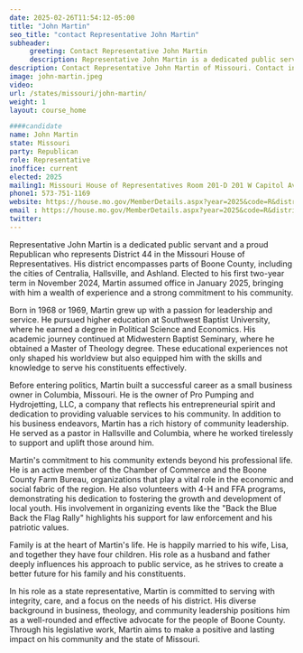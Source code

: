 ```yaml
---
date: 2025-02-26T11:54:12-05:00
title: "John Martin"
seo_title: "contact Representative John Martin"
subheader:
     greeting: Contact Representative John Martin
     description: Representative John Martin is a dedicated public servant and a proud Republican who represents District 44 in the Missouri House of Representatives. His district encompasses parts of Boone County, including the cities of Centralia, Hallsville, and Ashland. Elected to his first two-year term in November 2024, Martin assumed office in January 2025.
description: Contact Representative John Martin of Missouri. Contact information for John Martin includes email address, phone number, and mailing address.
image: john-martin.jpeg
video:
url: /states/missouri/john-martin/
weight: 1
layout: course_home

####candidate
name: John Martin
state: Missouri
party: Republican
role: Representative
inoffice: current
elected: 2025
mailing1: Missouri House of Representatives Room 201-D 201 W Capitol Ave Jefferson City, MO 65101
phone1: 573-751-1169
website: https://house.mo.gov/MemberDetails.aspx?year=2025&code=R&district=044/
email : https://house.mo.gov/MemberDetails.aspx?year=2025&code=R&district=044/
twitter: 
---
```

Representative John Martin is a dedicated public servant and a proud Republican who represents District 44 in the Missouri House of Representatives. His district encompasses parts of Boone County, including the cities of Centralia, Hallsville, and Ashland. Elected to his first two-year term in November 2024, Martin assumed office in January 2025, bringing with him a wealth of experience and a strong commitment to his community.

Born in 1968 or 1969, Martin grew up with a passion for leadership and service. He pursued higher education at Southwest Baptist University, where he earned a degree in Political Science and Economics. His academic journey continued at Midwestern Baptist Seminary, where he obtained a Master of Theology degree. These educational experiences not only shaped his worldview but also equipped him with the skills and knowledge to serve his constituents effectively.

Before entering politics, Martin built a successful career as a small business owner in Columbia, Missouri. He is the owner of Pro Pumping and Hydrojetting, LLC, a company that reflects his entrepreneurial spirit and dedication to providing valuable services to his community. In addition to his business endeavors, Martin has a rich history of community leadership. He served as a pastor in Hallsville and Columbia, where he worked tirelessly to support and uplift those around him.

Martin's commitment to his community extends beyond his professional life. He is an active member of the Chamber of Commerce and the Boone County Farm Bureau, organizations that play a vital role in the economic and social fabric of the region. He also volunteers with 4-H and FFA programs, demonstrating his dedication to fostering the growth and development of local youth. His involvement in organizing events like the "Back the Blue Back the Flag Rally" highlights his support for law enforcement and his patriotic values.

Family is at the heart of Martin's life. He is happily married to his wife, Lisa, and together they have four children. His role as a husband and father deeply influences his approach to public service, as he strives to create a better future for his family and his constituents.

In his role as a state representative, Martin is committed to serving with integrity, care, and a focus on the needs of his district. His diverse background in business, theology, and community leadership positions him as a well-rounded and effective advocate for the people of Boone County. Through his legislative work, Martin aims to make a positive and lasting impact on his community and the state of Missouri.
